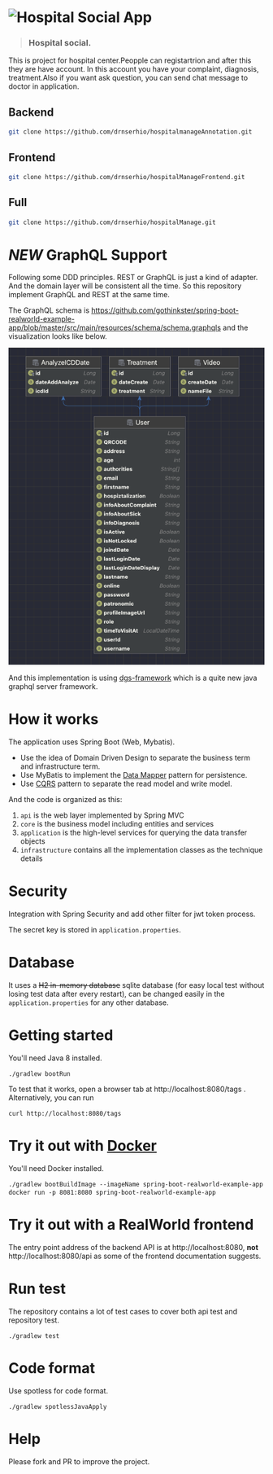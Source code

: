 # ![Hospital Social App](https://dz2cdn1.dzone.com/storage/temp/13881958-1598464861104.png)



> ### Hospital social.

This is project for hospital center.Peopple can registartrion and after this they are have account. In this account you have your complaint, diagnosis, treatment.Also if you want ask question, you can send chat message to doctor in application.


 
Backend
--------

```sh
git clone https://github.com/drnserhio/hospitalmanageAnnotation.git
```


Frontend
--------

```sh
git clone https://github.com/drnserhio/hospitalManageFrontend.git
```

Full
--------

```sh
git clone https://github.com/drnserhio/hospitalManage.git
```

# *NEW* GraphQL Support  

Following some DDD principles. REST or GraphQL is just a kind of adapter. And the domain layer will be consistent all the time. So this repository implement GraphQL and REST at the same time.

The GraphQL schema is https://github.com/gothinkster/spring-boot-realworld-example-app/blob/master/src/main/resources/schema/schema.graphqls and the visualization looks like below.

<p align="center">
  <img src="https://github.com/drnserhio/hospitalManage/blob/master/img-readme/diagram.png">
</p>

And this implementation is using [dgs-framework](https://github.com/Netflix/dgs-framework) which is a quite new java graphql server framework.
# How it works

The application uses Spring Boot (Web, Mybatis).

* Use the idea of Domain Driven Design to separate the business term and infrastructure term.
* Use MyBatis to implement the [Data Mapper](https://martinfowler.com/eaaCatalog/dataMapper.html) pattern for persistence.
* Use [CQRS](https://martinfowler.com/bliki/CQRS.html) pattern to separate the read model and write model.

And the code is organized as this:

1. `api` is the web layer implemented by Spring MVC
2. `core` is the business model including entities and services
3. `application` is the high-level services for querying the data transfer objects
4. `infrastructure`  contains all the implementation classes as the technique details

# Security

Integration with Spring Security and add other filter for jwt token process.

The secret key is stored in `application.properties`.

# Database

It uses a ~~H2 in-memory database~~ sqlite database (for easy local test without losing test data after every restart), can be changed easily in the `application.properties` for any other database.

# Getting started

You'll need Java 8 installed.

    ./gradlew bootRun

To test that it works, open a browser tab at http://localhost:8080/tags .  
Alternatively, you can run

    curl http://localhost:8080/tags

# Try it out with [Docker](https://www.docker.com/)

You'll need Docker installed.
	
    ./gradlew bootBuildImage --imageName spring-boot-realworld-example-app
    docker run -p 8081:8080 spring-boot-realworld-example-app

# Try it out with a RealWorld frontend

The entry point address of the backend API is at http://localhost:8080, **not** http://localhost:8080/api as some of the frontend documentation suggests.

# Run test

The repository contains a lot of test cases to cover both api test and repository test.

    ./gradlew test

# Code format

Use spotless for code format.

    ./gradlew spotlessJavaApply

# Help

Please fork and PR to improve the project.
